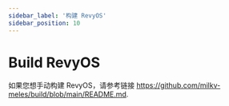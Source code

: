 ```yaml
---
sidebar_label: '构建 RevyOS'
sidebar_position: 10
---
```


# Build RevyOS

如果您想手动构建 RevyOS，请参考链接 https://github.com/milkv-meles/build/blob/main/README.md.
